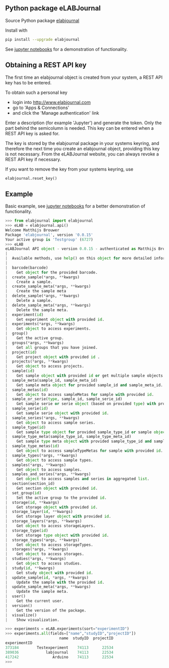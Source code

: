 ## Python package eLABJournal

Source Python package [elabjournal](https://pypi.org/project/elabjournal/)

Install with

```bash
pip install --upgrade elabjournal
```

See [jupyter notebooks](https://github.com/matthijsbrouwer/jupyter-elabjournal) for
a demonstration of functionality.

## Obtaining a REST API key

The first time an elabjournal object is created from your system, a REST API key has to be entered.

To obtain such a personal key

- login into http://www.elabjournal.com
- go to 'Apps & Connections'
- and click the 'Manage authentication' link

Enter a description (for example 'Jupyter') and generate the token. Only the part behind the semicolumn is needed. This key can be entered when a REST API key is asked for.

The key is stored by the elabjournal package in your systems keyring, and therefore the next time you create an elabjournal object, providing this key is not necessary. From the eLABJournal website, you can always revoke a REST API key if necessary.

If you want to remove the key from your systems keyring, use

```python
elabjournal.reset_key()
```

## Example

Basic example, see [jupyter notebooks](https://github.com/matthijsbrouwer/jupyter-elabjournal) for
a better demonstration of functionality.

```python
>>> from elabjournal import elabjournal
>>> eLAB = elabjournal.api()
Welcome Matthijs Brouwer
Package 'elabjournal', version '0.0.15'
Your active group is 'Testgroup' (6727)
>>> eLAB
eLABJournal API object - version 0.0.15 - authenticated as Matthijs Brouwer
|
|  Available methods, use help() on this object for more detailed information:
|
|  barcode(barcode)
|    Get object for the provided barcode.
|  create_sample(*args, **kwargs)
|    Create a sample.
|  create_sample_meta(*args, **kwargs)
|    Create the sample meta
|  delete_sample(*args, **kwargs)
|    Delete a sample.
|  delete_sample_meta(*args, **kwargs)
|    Delete the sample meta.
|  experiment(id)
|    Get experiment object with provided id.
|  experiments(*args, **kwargs)
|    Get object to access experiments.
|  group()
|    Get the active group.
|  groups(*args, **kwargs)
|    Get all groups that you have joined.
|  project(id)
|    Get project object with provided id .
|  projects(*args, **kwargs)
|    Get object to access projects.
|  sample(id)
|    Get sample object with provided id or get multiple sample objects with provided id.
|  sample_meta(sample_id, sample_meta_id)
|    Get sample meta object for provided sample_id and sample_meta_id.
|  sample_metas(id)
|    Get object to access sampleMetas for sample with provided id.
|  sample_or_serie(type, sample_id, sample_serie_id)
|    Get sample serie or serie object (based on provided type) with provided sample_id or sample_serie_id.
|  sample_serie(id)
|    Get sample serie object with provided id.
|  sample_series(*args, **kwargs)
|    Get object to access sample series.
|  sample_type(id)
|    Get sample type object for provided sample_type_id or sample object.
|  sample_type_meta(sample_type_id, sample_type_meta_id)
|    Get sample type meta object with provided sample_type_id and sample_type_meta_id.
|  sample_type_metas(id)
|    Get object to access sampleTypeMetas for sample with provided id.
|  sample_types(*args, **kwargs)
|    Get object to access sample types.
|  samples(*args, **kwargs)
|    Get object to access samples.
|  samples_and_series(*args, **kwargs)
|    Get object to access samples and series in aggregated list.
|  section(section_id)
|    Get section object with provided id.
|  set_group(id)
|    Set the active group to the provided id.
|  storage(id, **kwargs)
|    Get storage object with provided id.
|  storage_layer(id, **kwargs)
|    Get storage layer object with provided id.
|  storage_layers(*args, **kwargs)
|    Get object to access storageLayers.
|  storage_type(id)
|    Get storage type object with provided id.
|  storage_types(*args, **kwargs)
|    Get object to access storageTypes.
|  storages(*args, **kwargs)
|    Get object to access storages.
|  studies(*args, **kwargs)
|    Get object to access studies.
|  study(id, **kwargs)
|    Get study object with provided id.
|  update_sample(id, *args, **kwargs)
|    Update the sample with the provided id.
|  update_sample_meta(*args, **kwargs)
|    Update the sample meta.
|  user()
|    Get the current user.
|  version()
|    Get the version of the package.
|  visualize()
|    Show visualization.

>>> experiments = eLAB.experiments(sort="experimentID")
>>> experiments.all(fields=["name","studyID","projectID"])
                        name  studyID  projectID
experimentID                                    
373184        Testexperiment    74113      22534
389036            labjournal    74113      22534
417242               Arduino    74113      22534
>>> 
```
